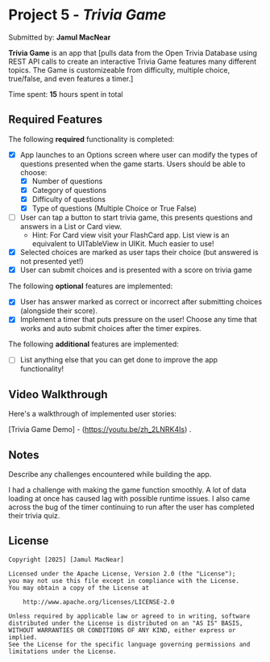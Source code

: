 # Project 5 - *Trivia Game*

Submitted by: **Jamul MacNear**

**Trivia Game** is an app that [pulls data from the Open Trivia Database using REST API calls to create an interactive Trivia Game features many different topics. The Game is customizeable from difficulty, multiple choice, true/false, and even features a timer.] 

Time spent: **15** hours spent in total

## Required Features

The following **required** functionality is completed:

- [X] App launches to an Options screen where user can modify the types of questions presented when the game starts. Users should be able to choose:
  - [X] Number of questions
  - [X] Category of questions
  - [X] Difficulty of questions
  - [X] Type of questions (Multiple Choice or True False)
- [ ] User can tap a button to start trivia game, this presents questions and answers in a List or Card view.
  - Hint: For Card view visit your FlashCard app. List view is an equivalent to UITableView in UIKit. Much easier to use!
- [X] Selected choices are marked as user taps their choice (but answered is not presented yet!)
- [X] User can submit choices and is presented with a score on trivia game
 
The following **optional** features are implemented:

- [X] User has answer marked as correct or incorrect after submitting choices (alongside their score).
- [X] Implement a timer that puts pressure on the user! Choose any time that works and auto submit choices after the timer expires. 

The following **additional** features are implemented:

- [ ] List anything else that you can get done to improve the app functionality!

## Video Walkthrough

Here's a walkthrough of implemented user stories:

[Trivia Game Demo] - (https://youtu.be/zh_2LNRK4Is) .

## Notes

Describe any challenges encountered while building the app.

I had a challenge with making the game function smoothly. A lot of data loading at once has caused lag with possible runtime issues. I also came across the bug of the timer continuing to run after the user has completed their trivia quiz.

## License

    Copyright [2025] [Jamul MacNear]

    Licensed under the Apache License, Version 2.0 (the "License");
    you may not use this file except in compliance with the License.
    You may obtain a copy of the License at

        http://www.apache.org/licenses/LICENSE-2.0

    Unless required by applicable law or agreed to in writing, software
    distributed under the License is distributed on an "AS IS" BASIS,
    WITHOUT WARRANTIES OR CONDITIONS OF ANY KIND, either express or implied.
    See the License for the specific language governing permissions and
    limitations under the License.

